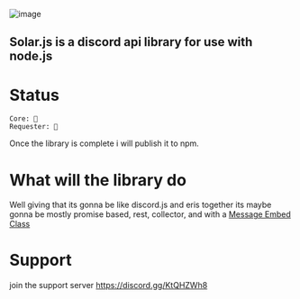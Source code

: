 ![image](https://user-images.githubusercontent.com/61085765/119387687-47770c80-bc97-11eb-9685-14d78d51be88.png)


## Solar.js is a discord api library for use with node.js

# Status
```
Core: 🔴
Requester: 🔴
```

Once the library is complete i will publish it to npm.

# What will the library do
Well giving that its gonna be like discord.js and eris together its maybe gonna be mostly 
promise based, rest, collector, and with a [Message Embed Class](https://github.com/WayvshockGD/Solar.js/blob/main/lib/utils/Embed.js)

# Support
join the support server https://discord.gg/KtQHZWh8
